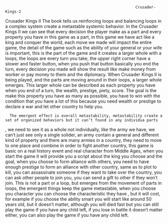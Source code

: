                                                               Crusader-Kings-2
Crusader Kings II
	  The book tells us reinforcing loops and balancing loops in a complex system create a metastable systemic behavior. In the Crusader Kings 
  II we can see that every decision the player make as a part and every property you have in this game as a part, in this game we have act 
  like a king and conquer the world, each move we made will impact the entire game, the detail of the game such as the ability of your 
  general or your wife is important, this is the part of the game and it creates a larger whole with a loops, the loops are every turn you
  take, the upper right corner have a slower and faster button,  when you push that button basically you end the turn, every decision you 
  made will show the result like make money from worker or pay money to them and the diplomacy. When Crusader Kings II is being played, 
  and the parts are moving around in their loops, a larger whole emerges. This larger whole can be described as each property you have when
  you end of a turn, the wealth, prestige, piety, score. The goal is the make this property you have as many as possible, you have to win 
  with the condition that you have a lot of this because you need wealth or prestige to declare a war and let other country to help you.
 
	  The emergent effect is overall metastability, metastability create a set of organized behaviors but it can’t found in any individua parts
  , we need to see it as a whole not individually, like the army we have, we can’t just see only a single solider, an army contain a general
  and different kind of property and there are many armies in a country, they need to move to one place and combine in order to fight 
  another country, this game is basic on a real history event and real character from Middle Ages, when you start the game it will provide 
  you a script about the king you choose and the goal, when you choose to form alliance with others, you need to have enough prestige to 
  form an alliance with other country, same as to plot to kill, you can assassinate someone if they want to take over the country, you can
  ask other people to join you, you can send a gift to other if they won’t join. This is not a part or a loop, but emerges from the movement
  of parts in loops, the emergent things keep the game metastable, when you choose you character you can choose the characteristic they have
  , but it will cost, for example if you choose the ability smart you will start like around 50 years old, but it doesn’t matter, although 
  you will died fast but you can still play the game if you have any child left, if you lose in battle it doesn’t matter either, you can 
  also play the game if you have any child left.
